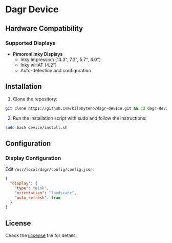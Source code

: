 # Dagr Device

## Hardware Compatibility

### Supported Displays
- **Pimoroni Inky Displays**
  - Inky Impression (13.3", 7.3", 5.7", 4.0")
  - Inky wHAT (4.2")
  - Auto-detection and configuration

## Installation

1. Clone the repository:
```bash
git clone https://github.com/kilobyteno/dagr-device.git && cd dagr-device
```

2. Run the installation script with sudo and follow the instructions:
```bash
sudo bash device/install.sh
```

## Configuration

### Display Configuration

Edit `/usr/local/dagr/config/config.json`:

```json
{
  "display": {
    "type": "eink",
    "orientation": "landscape",
    "auto_refresh": true
  }
}
```

## License

Check the [licsense](LICENSE) file for details.
